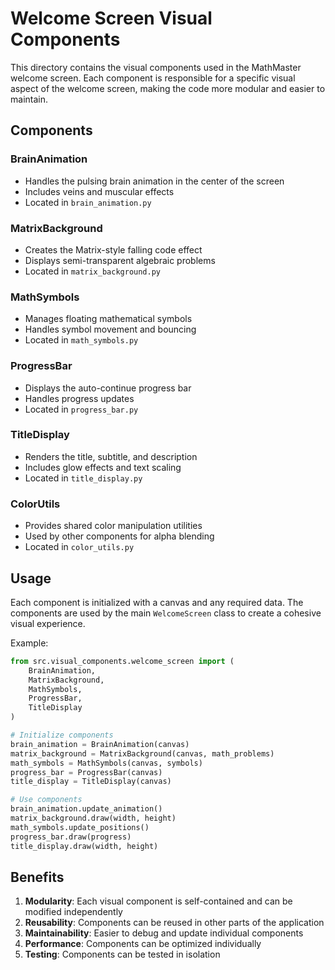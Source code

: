 # Welcome Screen Visual Components

This directory contains the visual components used in the MathMaster welcome screen. Each component is responsible for a specific visual aspect of the welcome screen, making the code more modular and easier to maintain.

## Components

### BrainAnimation
- Handles the pulsing brain animation in the center of the screen
- Includes veins and muscular effects
- Located in `brain_animation.py`

### MatrixBackground
- Creates the Matrix-style falling code effect
- Displays semi-transparent algebraic problems
- Located in `matrix_background.py`

### MathSymbols
- Manages floating mathematical symbols
- Handles symbol movement and bouncing
- Located in `math_symbols.py`

### ProgressBar
- Displays the auto-continue progress bar
- Handles progress updates
- Located in `progress_bar.py`

### TitleDisplay
- Renders the title, subtitle, and description
- Includes glow effects and text scaling
- Located in `title_display.py`

### ColorUtils
- Provides shared color manipulation utilities
- Used by other components for alpha blending
- Located in `color_utils.py`

## Usage

Each component is initialized with a canvas and any required data. The components are used by the main `WelcomeScreen` class to create a cohesive visual experience.

Example:
```python
from src.visual_components.welcome_screen import (
    BrainAnimation,
    MatrixBackground,
    MathSymbols,
    ProgressBar,
    TitleDisplay
)

# Initialize components
brain_animation = BrainAnimation(canvas)
matrix_background = MatrixBackground(canvas, math_problems)
math_symbols = MathSymbols(canvas, symbols)
progress_bar = ProgressBar(canvas)
title_display = TitleDisplay(canvas)

# Use components
brain_animation.update_animation()
matrix_background.draw(width, height)
math_symbols.update_positions()
progress_bar.draw(progress)
title_display.draw(width, height)
```

## Benefits

1. **Modularity**: Each visual component is self-contained and can be modified independently
2. **Reusability**: Components can be reused in other parts of the application
3. **Maintainability**: Easier to debug and update individual components
4. **Performance**: Components can be optimized individually
5. **Testing**: Components can be tested in isolation 